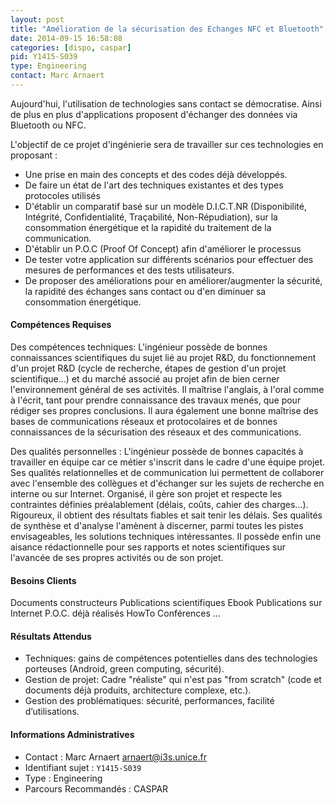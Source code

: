 ```yaml
---
layout: post
title: "Amélioration de la sécurisation des Echanges NFC et Bluetooth"
date: 2014-09-15 16:58:08
categories: [dispo, caspar]
pid: Y1415-S039
type: Engineering
contact: Marc Arnaert
---
```

       
Aujourd'hui, l'utilisation de technologies sans contact se démocratise. Ainsi de plus en plus d'applications proposent d'échanger des données via Bluetooth ou NFC.

L'objectif de ce projet d'ingénierie sera de travailler sur ces technologies en proposant :
- Une prise en main des concepts et des codes déjà développés.
- De faire un état de l'art des techniques existantes et des types protocoles utilisés
- D'établir un comparatif basé sur un modèle D.I.C.T.NR (Disponibilité, Intégrité, Confidentialité, Traçabilité, Non-Répudiation), sur la consommation énergétique et la rapidité du traitement de la communication.
- D'établir un P.O.C (Proof Of Concept) afin d'améliorer le processus
- De tester votre application sur différents scénarios pour effectuer des mesures de performances et des tests utilisateurs.
- De proposer des améliorations pour en améliorer/augmenter la sécurité, la rapidité des échanges sans contact ou d'en diminuer sa consommation énergétique.

#### Compétences Requises
Des compétences techniques:
L'ingénieur possède de bonnes connaissances scientifiques du sujet lié au projet R&D, du fonctionnement d'un projet R&D (cycle de recherche, étapes de gestion d'un projet scientifique...) et du marché associé au projet afin de bien cerner l'environnement général de ses activités. Il maîtrise l'anglais, à l'oral comme à l'écrit, tant pour prendre connaissance des travaux menés, que pour rédiger ses propres conclusions.
Il aura également une bonne maîtrise des bases de communications réseaux et protocolaires et de bonnes connaissances de la sécurisation des réseaux et des communications.
 
Des qualités personnelles :
L'ingénieur possède de bonnes capacités à travailler en équipe car ce métier s'inscrit dans le cadre d'une équipe projet. Ses qualités relationnelles et de communication lui permettent de collaborer avec l'ensemble des collègues et d'échanger sur les sujets de recherche en interne ou sur Internet. Organisé, il gère son projet et respecte les contraintes définies préalablement (délais, coûts, cahier des charges...). Rigoureux, il obtient des résultats fiables et sait tenir les délais. Ses qualités de synthèse et d'analyse l'amènent à discerner, parmi toutes les pistes envisageables, les solutions techniques intéressantes. Il possède enfin une aisance rédactionnelle pour ses rapports et notes scientifiques sur l'avancée de ses propres activités ou de son projet.


#### Besoins Clients
Documents constructeurs
Publications scientifiques
Ebook
Publications sur Internet
P.O.C. déjà réalisés
HowTo
Conférences ...

#### Résultats Attendus
- Techniques: gains de compétences potentielles dans des technologies porteuses (Android, green computing, sécurité).
- Gestion de projet: Cadre "réaliste" qui n'est pas "from scratch" (code et documents déjà produits, architecture complexe, etc.).
- Gestion des problématiques: sécurité, performances, facilité d’utilisations.
     

#### Informations Administratives
  * Contact : Marc Arnaert <arnaert@i3s.unice.fr>
  * Identifiant sujet : `Y1415-S039`
  * Type : Engineering
  * Parcours Recommandés : CASPAR
     